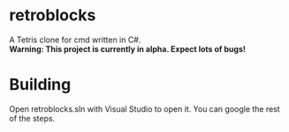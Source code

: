# retroblocks
 A Tetris clone for cmd written in C#.  
**Warning: This project is currently in alpha. Expect lots of bugs!**

# Building
Open retroblocks.sln with Visual Studio to open it.
You can google the rest of the steps.
